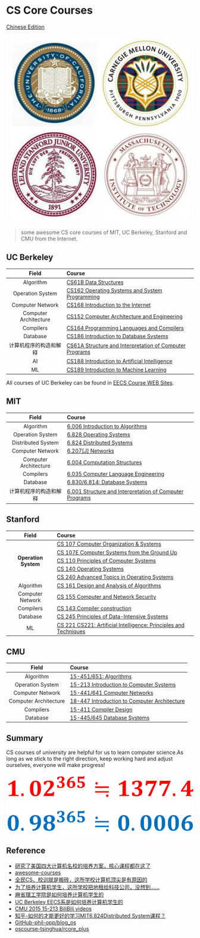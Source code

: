 # CS Core Courses
[Chinese Edition](README.md)

<div align="center">
    <img src="https://raw.githubusercontent.com/adolphlwq/osshub/master/oss/blog/2019/08/four_college.jpg" width="600px">
</div>

>some awesome CS core courses of MIT, UC Berkeley, Stanford and CMU from the Internet.

## UC Berkeley
| Field | Course |
| :------: | :------ |
| Algorithm | [CS61B Data Structures ](http://www-inst.eecs.berkeley.edu/~cs61b) |
| Operation System | [CS162 Operating Systems and System Programming](https://cs162.eecs.berkeley.edu/) |
| Computer Network | [CS168 Introduction to the Internet](http://www-inst.eecs.berkeley.edu/~cs168) |
| Computer Architecture | [CS152 Computer Architecture and Engineering](http://www-inst.eecs.berkeley.edu/~cs152) |
| Compilers | [CS164 Programming Languages and Compilers](http://www-inst.eecs.berkeley.edu/~cs164) |
| Database | [CS186 Introduction to Database Systems](http://www-inst.eecs.berkeley.edu/~cs186) |
| 计算机程序的构造和解释 | [CS61A Structure and Interpretation of Computer Programs](https://cs61a.org/) |
| AI | [CS188 Introduction to Artificial Intelligence](http://www-inst.eecs.berkeley.edu/~cs188) |
| ML | [CS189 Introduction to Machine Learning](http://www-inst.eecs.berkeley.edu/~cs189) |

All courses of UC Berkeley can be found in [EECS Course WEB Sites](http://www-inst.eecs.berkeley.edu/classes-eecs.html).

## MIT
| Field | Course |
| :------: | :------ |
| Algorithm | [6.006 Introduction to Algorithms](https://courses.csail.mit.edu/6.006/) |
| Operation System | [6.828 Operating Systems](https://pdos.csail.mit.edu/6.828/2019/) |
| Distributed System | [6.824 Distributed Systems](https://pdos.csail.mit.edu/6.824/) |
| Computer Network | [6.207[J] Networks]() |
| Computer Architecture | [6.004 Computation Structures](https://computationstructures.org/) |
| Compilers | [6.035 Computer Language Engineering](http://web.mit.edu/6.035/) |
| Database | [6.830/6.814: Database Systems](http://db.csail.mit.edu/6.830/) |
| 计算机程序的构造和解释 | [6.001 Structure and Interpretation of Computer Programs](https://ocw.mit.edu/courses/electrical-engineering-and-computer-science/6-001-structure-and-interpretation-of-computer-programs-spring-2005/) |

## Stanford
<table>
    <thead>
        <tr>
            <th align="center">Field</th>
            <th align="left">Course</th>
        </tr>
    </thead>
    <tbody>
        <tr>
            <th rowspan="5" align="center">Operation System</th>
            <td align="left">
                <a href="http://cs107.stanford.edu" rel="nofollow">CS 107 Computer Organization & Systems</a>
            </td>
        </tr>
        <tr>
            <td align="left">
                <a href="https://cs107e.github.io/" rel="nofollow">CS 107E Computer Systems from the Ground Up</a>
            </td>
        </tr>
        <tr>
            <td align="left">
                <a href="http://cs110.stanford.edu" rel="nofollow">CS 110 Principles of Computer Systems</a>
            </td>
        </tr>
        <tr>
            <td align="left">
                <a href="http://cs140.stanford.edu" rel="nofollow">CS 140 Operating Systems</a>
            </td>
        </tr>
        <tr>
            <td align="left">
                <a href="http://cs240.stanford.edu" rel="nofollow">CS 240 Advanced Topics in Operating Systems</a>
            </td>
        </tr>
        <tr>
            <td align="center">Algorithm</td>
            <td align="left">
                <a href="http://web.stanford.edu/class/cs161/" rel="nofollow">CS 161 Design and Analysis of Algorithms</a>
            </td>
        </tr>
        <tr>
            <td align="center">Computer Network</td>
            <td align="left">
                <a href="https://cs155.stanford.edu" rel="nofollow">CS 155 Computer and Network Security</a>
            </td>
        </tr>
        <tr>
            <td align="center">Compilers</td>
            <td align="left">
                <a href="https://web.stanford.edu/class/cs143/" rel="nofollow">CS 143 Compiler construction</a>
            </td>
        </tr>
        <tr>
            <td align="center">Database</td>
            <td align="left">
                <a href="http://web.stanford.edu/class/cs245/" rel="nofollow">CS 245 Principles of Data-Intensive Systems</a>
            </td>
        </tr>
        <tr>
            <td align="center">ML</td>
            <td align="left">
                <a href="http://web.stanford.edu/class/cs221/" rel="nofollow">CS 221 CS221: Artificial Intelligence: Principles and Techniques</a>
            </td>
        </tr>
    </tbody>
</table>

## CMU
| Field | Course |
| :------: | :------ |
| Algorithm | [15-451/651: Algorithms](http://www.cs.cmu.edu/afs/cs/academic/class/15451-s18/www/) |
| Operation System | [15-213 Introduction to Computer Systems](http://www.cs.cmu.edu/~213/) |
| Computer Network | [15-441/641 Computer Networks](https://computer-networks.github.io/sp19/) |
| Computer Architecture | [18-447 Introduction to Computer Architecture]() |
| Compilers | [15-411 Compiler Design](https://www.cs.cmu.edu/~fp/courses/15411-f13/) |
| Database | [15-445/645 Database Systems](https://15445.courses.cs.cmu.edu) |

## Summary
CS courses of university are helpful for us to learn computer science.As long as we stick to the right direction, keep working hard and adjust ourselves, everyone will make progress!

![](https://raw.githubusercontent.com/adolphlwq/osshub/master/oss/blog/2019/08/101_365.png)

## Reference
- [研究了美国四大计算机名校的培养方案，核心课程都在这了](https://mp.weixin.qq.com/s/39Un5UkLULC39s3PX10AbA)
- [awesome-courses](https://github.com/prakhar1989/awesome-courses)
- [全民CS、校训就是搬砖，这所学校计算机顶尖是有原因的](https://mp.weixin.qq.com/s/Nm4doXPPDzJJS0RSU5YSkA)
- [为了培养计算机学生，这所学校把地租给科技公司，没想到......](https://mp.weixin.qq.com/s/deq-cT9139bJF7UGN4H8cA)
- [麻省理工学院是如何培养计算机学生的](https://mp.weixin.qq.com/s/eS-9OWZ1nWSPcrNd_GbuVA)
- [UC Berkeley EECS系是如何培养计算机学生的](https://mp.weixin.qq.com/s/P2tNxWQW8nIewvw_jHdhFQ)
- [CMU 2015 15-213 BiliBili videos](https://www.bilibili.com/video/av12977597)
- [知乎-如何的才能更好的学习MIT6.824Distributed System课程？
](https://www.zhihu.com/question/29597104)
- [GitHub-phil-opp/blog_os](https://github.com/phil-opp/blog_os)
- [oscourse-tsinghua/rcore_plus](https://github.com/oscourse-tsinghua/rcore_plus)